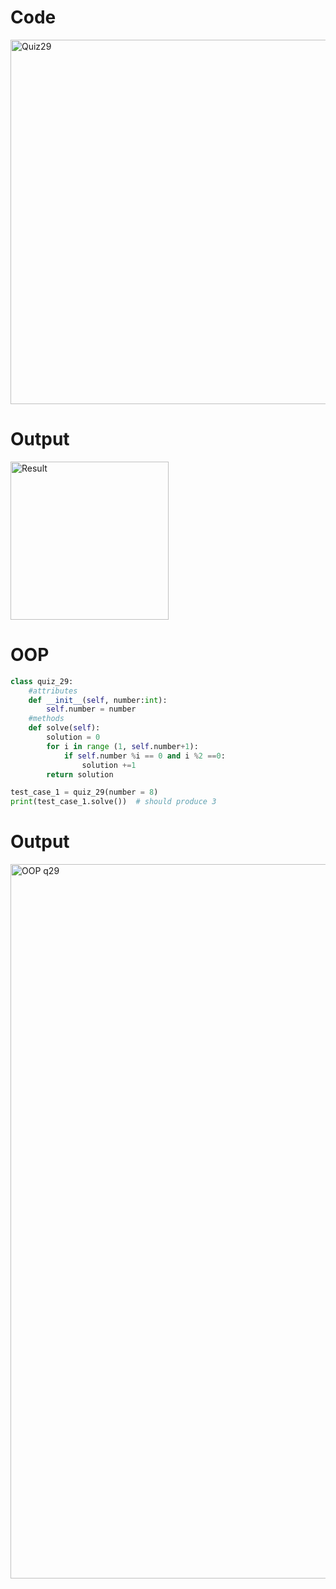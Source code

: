 # Code
<img width="583" alt="Quiz29" src="https://user-images.githubusercontent.com/82266864/152158626-499626e4-31a4-4ba5-9ccf-38d2859b6c25.png">

# Output

<img width="253" alt="Result" src="https://user-images.githubusercontent.com/82266864/152158673-a9f0f326-f9ba-4238-9875-f0273312a4a6.png">

# OOP
```py
class quiz_29:
    #attributes
    def __init__(self, number:int):
        self.number = number
    #methods
    def solve(self):
        solution = 0
        for i in range (1, self.number+1):
            if self.number %i == 0 and i %2 ==0:
                solution +=1
        return solution

test_case_1 = quiz_29(number = 8)
print(test_case_1.solve())  # should produce 3
```

# Output
<img width="1143" alt="OOP q29" src="https://user-images.githubusercontent.com/82266864/152270011-f002f91b-b160-42c9-89c0-903c5049ce49.png">
